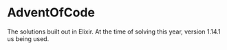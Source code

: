 # AdventOfCode

The solutions built out in Elixir. At the time of solving this year, version
1.14.1 us being used.
